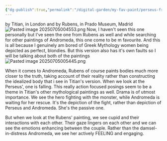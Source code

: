 ```yaml
---
{"dg-publish":true,"permalink":"/digital-garden/my-fav-paint/perseus-freeing-andromeda/"}
---
```



by Titian, in London and by Rubens, in Prado Museum, Madrid
![Pasted image 20250705004553.png](/img/user/Pasted%20image%2020250705004553.png)
Now, I haven't seen this one personally but I've seen the one from Rubens as well and while searching for other paintings of Andromeda, this one come to be m favourite. And this is all because I genuinely am bored of Greek Mythology women being depicted as perfect, blondies. But this version also has it's own faults so I will be talking about both of the paintings ![Pasted image 20250705005445.png](/img/user/Pasted%20image%2020250705005445.png)

When it comes to Andromeda, Rubens of course paints bodies much more closer to the truth, taking account of their reality rather than constructing the idealized body that i see in Titian's version.  When we look at the Perseus', one is falling. This really action focused posings seem to be a theme in Titian's other mythological paintings as well. Drama is of utmost importance. We see the hero fighting with the monster, while Andromeda is waiting for her rescue. It's the depiction of the fight, rather than depiction of Perseus and Andromeda. She's the passive one.

But when we look at the Rubens' painting, we see cupid and their interactions with each other. Their gaze lingers on each other and we can see the emotions enhancing between the couple. Rather than the damsel-in-distress Andromeda, we see her actively FEELING and engaging.

